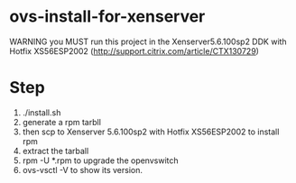 ovs-install-for-xenserver
=========================
WARNING
     you MUST run this project in the Xenserver5.6.100sp2 DDK with Hotfix XS56ESP2002
     (http://support.citrix.com/article/CTX130729)
     
# Step
1. ./install.sh
2. generate a rpm tarbll 
3. then scp to Xenserver 5.6.100sp2 with Hotfix XS56ESP2002 to install rpm
4. extract the tarball
5. rpm -U *.rpm to upgrade the openvswitch
6. ovs-vsctl -V to show its version.
